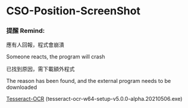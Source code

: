 # CSO-Position-ScreenShot

### 提醒 Remind:

應有人回報，程式會崩潰

Someone reacts, the program will crash

已找到原因，需下載額外程式

The reason has been found, and the external program needs to be downloaded

[Tesseract-OCR](https://github.com/UB-Mannheim/tesseract/wiki) (tesseract-ocr-w64-setup-v5.0.0-alpha.20210506.exe)
